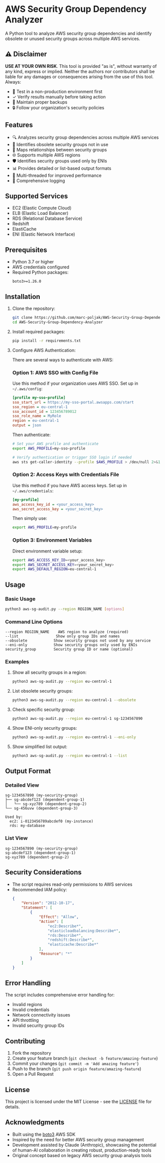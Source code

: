 # AWS Security Group Dependency Analyzer

A Python tool to analyze AWS security group dependencies and identify obsolete or unused security groups across multiple AWS services.

## ⚠️ Disclaimer

**USE AT YOUR OWN RISK**. This tool is provided "as is", without warranty of any kind, express or implied. Neither the authors nor contributors shall be liable for any damages or consequences arising from the use of this tool. Always:

- 🧪 Test in a non-production environment first
- ✓ Verify results manually before taking action
- 💾 Maintain proper backups
- 🔒 Follow your organization's security policies

## Features

- 🔍 Analyzes security group dependencies across multiple AWS services
- 🚫 Identifies obsolete security groups not in use
- 🔗 Maps relationships between security groups
- 🌐 Supports multiple AWS regions
- 🛡️ Identifies security groups used only by ENIs
- 📊 Provides detailed or list-based output formats
- 🧵 Multi-threaded for improved performance
- 📝 Comprehensive logging

## Supported Services

- EC2 (Elastic Compute Cloud)
- ELB (Elastic Load Balancer)
- RDS (Relational Database Service)
- Redshift
- ElastiCache
- ENI (Elastic Network Interface)

## Prerequisites

- Python 3.7 or higher
- AWS credentials configured
- Required Python packages:
  ```
  boto3>=1.26.0
  ```

## Installation

1. Clone the repository:
   ```bash
   git clone https://github.com/marc-poljak/AWS-Security-Group-Dependency-Analyzer.git
   cd AWS-Security-Group-Dependency-Analyzer
   ```

2. Install required packages:
   ```bash
   pip install -r requirements.txt
   ```

3. Configure AWS Authentication:

   There are several ways to authenticate with AWS:

   ### Option 1: AWS SSO with Config File
   Use this method if your organization uses AWS SSO. Set up in `~/.aws/config`:
   ```ini
   [profile my-sso-profile]
   sso_start_url = https://my-sso-portal.awsapps.com/start
   sso_region = eu-central-1
   sso_account_id = 123456789012
   sso_role_name = MyRole
   region = eu-central-1
   output = json
   ```

   Then authenticate:
   ```bash
   # Set your AWS profile and authenticate
   export AWS_PROFILE=my-sso-profile
   
   # Verify authentication or trigger SSO login if needed
   aws sts get-caller-identity --profile $AWS_PROFILE > /dev/null 2>&1 || aws sso login --profile $AWS_PROFILE
   ```

   ### Option 2: Access Keys with Credentials File
   Use this method if you have AWS access keys. Set up in `~/.aws/credentials`:
   ```ini
   [my-profile]
   aws_access_key_id = <your_access_key>
   aws_secret_access_key = <your_secret_key>
   ```

   Then simply use:
   ```bash
   export AWS_PROFILE=my-profile
   ```

   ### Option 3: Environment Variables
   Direct environment variable setup:
   ```bash
   export AWS_ACCESS_KEY_ID=<your_access_key>
   export AWS_SECRET_ACCESS_KEY=<your_secret_key>
   export AWS_DEFAULT_REGION=eu-central-1
   ```

## Usage

### Basic Usage

```bash
python3 aws-sg-audit.py --region REGION_NAME [options]
```

### Command Line Options

```
--region REGION_NAME    AWS region to analyze (required)
--list                 Show only group IDs and names
--obsolete            Show security groups not used by any service
--eni-only            Show security groups only used by ENIs
security_group        Security group ID or name (optional)
```

### Examples

1. Show all security groups in a region:
   ```bash
   python3 aws-sg-audit.py --region eu-central-1
   ```

2. List obsolete security groups:
   ```bash
   python3 aws-sg-audit.py --region eu-central-1 --obsolete
   ```

3. Check specific security group:
   ```bash
   python3 aws-sg-audit.py --region eu-central-1 sg-1234567890
   ```

4. Show ENI-only security groups:
   ```bash
   python3 aws-sg-audit.py --region eu-central-1 --eni-only
   ```

5. Show simplified list output:
   ```bash
   python3 aws-sg-audit.py --region eu-central-1 --list
   ```

## Output Format

### Detailed View
```
sg-1234567890 (my-security-group)
├── sg-abcdef123 (dependent-group-1)
│   └── sg-xyz789 (dependent-group-2)
└── sg-456uvw (dependent-group-3)

Used by:
  ec2: i-0123456789abcdef0 (my-instance)
  rds: my-database
```

### List View
```
sg-1234567890 (my-security-group)
sg-abcdef123 (dependent-group-1)
sg-xyz789 (dependent-group-2)
```

## Security Considerations

- The script requires read-only permissions to AWS services
- Recommended IAM policy:
  ```json
  {
      "Version": "2012-10-17",
      "Statement": [
          {
              "Effect": "Allow",
              "Action": [
                  "ec2:Describe*",
                  "elasticloadbalancing:Describe*",
                  "rds:Describe*",
                  "redshift:Describe*",
                  "elasticache:Describe*"
              ],
              "Resource": "*"
          }
      ]
  }
  ```

## Error Handling

The script includes comprehensive error handling for:
- Invalid regions
- Invalid credentials
- Network connectivity issues
- API throttling
- Invalid security group IDs

## Contributing

1. Fork the repository
2. Create your feature branch (`git checkout -b feature/amazing-feature`)
3. Commit your changes (`git commit -m 'Add amazing feature'`)
4. Push to the branch (`git push origin feature/amazing-feature`)
5. Open a Pull Request

## License

This project is licensed under the MIT License - see the [LICENSE](LICENSE) file for details.

## Acknowledgments

- Built using the [boto3](https://boto3.amazonaws.com/v1/documentation/api/latest/index.html) AWS SDK
- Inspired by the need for better AWS security group management
- Development assisted by Claude (Anthropic), showcasing the potential of human-AI collaboration in creating robust, production-ready tools
- Original concept based on legacy AWS security group analysis tools

